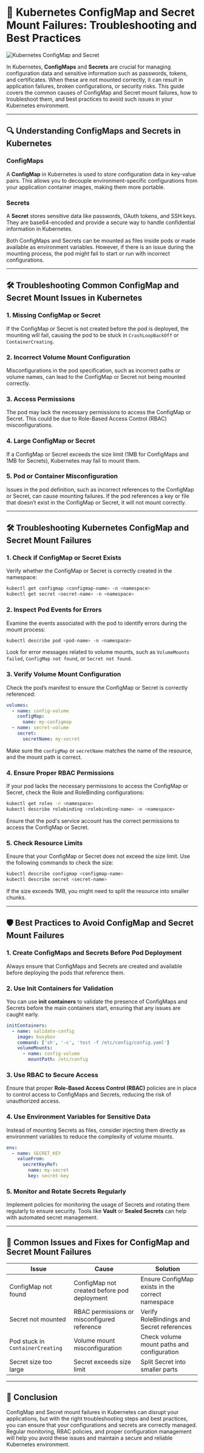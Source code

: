 
# 🚨 **Kubernetes ConfigMap and Secret Mount Failures: Troubleshooting and Best Practices**

![Kubernetes ConfigMap and Secret](https://github.com/AlertMend/AlertMend.io/blob/main/blogs/images/configmap_secret_failure.png?raw=true)

In Kubernetes, **ConfigMaps** and **Secrets** are crucial for managing configuration data and sensitive information such as passwords, tokens, and certificates. When these are not mounted correctly, it can result in application failures, broken configurations, or security risks. This guide covers the common causes of ConfigMap and Secret mount failures, how to troubleshoot them, and best practices to avoid such issues in your Kubernetes environment.

---

## 🔍 **Understanding ConfigMaps and Secrets in Kubernetes**

### ConfigMaps
A **ConfigMap** in Kubernetes is used to store configuration data in key-value pairs. This allows you to decouple environment-specific configurations from your application container images, making them more portable.

### Secrets
A **Secret** stores sensitive data like passwords, OAuth tokens, and SSH keys. They are base64-encoded and provide a secure way to handle confidential information in Kubernetes.

Both ConfigMaps and Secrets can be mounted as files inside pods or made available as environment variables. However, if there is an issue during the mounting process, the pod might fail to start or run with incorrect configurations.

---

## 🛠️ **Troubleshooting Common ConfigMap and Secret Mount Issues in Kubernetes**

### 1. **Missing ConfigMap or Secret**
If the ConfigMap or Secret is not created before the pod is deployed, the mounting will fail, causing the pod to be stuck in `CrashLoopBackOff` or `ContainerCreating`.

### 2. **Incorrect Volume Mount Configuration**
Misconfigurations in the pod specification, such as incorrect paths or volume names, can lead to the ConfigMap or Secret not being mounted correctly.

### 3. **Access Permissions**
The pod may lack the necessary permissions to access the ConfigMap or Secret. This could be due to Role-Based Access Control (RBAC) misconfigurations.

### 4. **Large ConfigMap or Secret**
If a ConfigMap or Secret exceeds the size limit (1MB for ConfigMaps and 1MB for Secrets), Kubernetes may fail to mount them.

### 5. **Pod or Container Misconfiguration**
Issues in the pod definition, such as incorrect references to the ConfigMap or Secret, can cause mounting failures. If the pod references a key or file that doesn’t exist in the ConfigMap or Secret, it will not mount correctly.

---

## 🛠️ **Troubleshooting Kubernetes ConfigMap and Secret Mount Failures**

### 1. **Check if ConfigMap or Secret Exists**
Verify whether the ConfigMap or Secret is correctly created in the namespace:
```bash
kubectl get configmap <configmap-name> -n <namespace>
kubectl get secret <secret-name> -n <namespace>
```

### 2. **Inspect Pod Events for Errors**
Examine the events associated with the pod to identify errors during the mount process:
```bash
kubectl describe pod <pod-name> -n <namespace>
```
Look for error messages related to volume mounts, such as `VolumeMounts failed`, `ConfigMap not found`, or `Secret not found`.

### 3. **Verify Volume Mount Configuration**
Check the pod’s manifest to ensure the ConfigMap or Secret is correctly referenced:
```yaml
volumes:
  - name: config-volume
    configMap:
      name: my-configmap
  - name: secret-volume
    secret:
      secretName: my-secret
```
Make sure the `configMap` or `secretName` matches the name of the resource, and the mount path is correct.

### 4. **Ensure Proper RBAC Permissions**
If your pod lacks the necessary permissions to access the ConfigMap or Secret, check the Role and RoleBinding configurations:
```bash
kubectl get roles -n <namespace>
kubectl describe rolebinding <rolebinding-name> -n <namespace>
```
Ensure that the pod's service account has the correct permissions to access the ConfigMap or Secret.

### 5. **Check Resource Limits**
Ensure that your ConfigMap or Secret does not exceed the size limit. Use the following commands to check the size:
```bash
kubectl describe configmap <configmap-name>
kubectl describe secret <secret-name>
```
If the size exceeds 1MB, you might need to split the resource into smaller chunks.

---

## 🛡️ **Best Practices to Avoid ConfigMap and Secret Mount Failures**

### 1. **Create ConfigMaps and Secrets Before Pod Deployment**
Always ensure that ConfigMaps and Secrets are created and available before deploying the pods that reference them.

### 2. **Use Init Containers for Validation**
You can use **init containers** to validate the presence of ConfigMaps and Secrets before the main containers start, ensuring that any issues are caught early.

```yaml
initContainers:
  - name: validate-config
    image: busybox
    command: ['sh', '-c', 'test -f /etc/config/config.yaml']
    volumeMounts:
      - name: config-volume
        mountPath: /etc/config
```

### 3. **Use RBAC to Secure Access**
Ensure that proper **Role-Based Access Control (RBAC)** policies are in place to control access to ConfigMaps and Secrets, reducing the risk of unauthorized access.

### 4. **Use Environment Variables for Sensitive Data**
Instead of mounting Secrets as files, consider injecting them directly as environment variables to reduce the complexity of volume mounts.

```yaml
env:
  - name: SECRET_KEY
    valueFrom:
      secretKeyRef:
        name: my-secret
        key: secret-key
```

### 5. **Monitor and Rotate Secrets Regularly**
Implement policies for monitoring the usage of Secrets and rotating them regularly to ensure security. Tools like **Vault** or **Sealed Secrets** can help with automated secret management.

---

## 🔄 **Common Issues and Fixes for ConfigMap and Secret Mount Failures**

| **Issue**                            | **Cause**                                    | **Solution** |
|--------------------------------------|----------------------------------------------|--------------|
| ConfigMap not found                  | ConfigMap not created before pod deployment  | Ensure ConfigMap exists in the correct namespace |
| Secret not mounted                   | RBAC permissions or misconfigured reference  | Verify RoleBindings and Secret references |
| Pod stuck in `ContainerCreating`     | Volume mount misconfiguration                | Check volume mount paths and configuration |
| Secret size too large                | Secret exceeds size limit                    | Split Secret into smaller parts |

---

## 🚀 **Conclusion**

ConfigMap and Secret mount failures in Kubernetes can disrupt your applications, but with the right troubleshooting steps and best practices, you can ensure that your configurations and secrets are correctly managed. Regular monitoring, RBAC policies, and proper configuration management will help you avoid these issues and maintain a secure and reliable Kubernetes environment.
